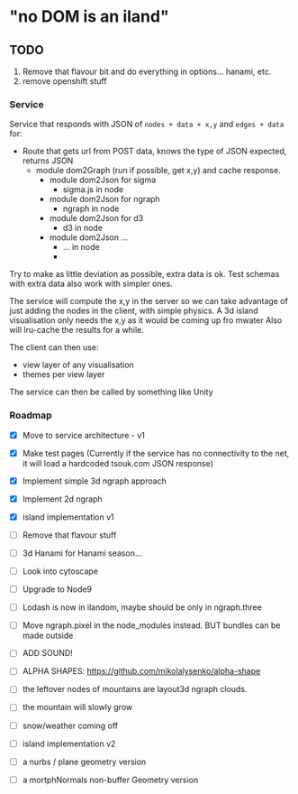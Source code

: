# "no DOM is an iland"

## TODO
1. Remove that flavour bit and do everything in options... hanami, etc.
1. remove openshift stuff

### Service
Service that responds with JSON of `nodes + data + x,y` and `edges + data` for:

- Route that gets url from POST data, knows the type of JSON expected, returns JSON 
  - module dom2Graph (run if possible, get x,y) and cache response.
    - module dom2Json for sigma
      - sigma.js in node 
    - module dom2Json for ngraph
      - ngraph in node
    - module dom2Json for d3
      - d3 in node
    - module dom2Json ...
      - ... in node
      - 
Try to make as little deviation as possible, extra data is ok. Test schemas with extra data also work with simpler ones.

The service will compute the x,y in the server so we can take advantage of just adding the nodes in the client, with simple physics.
A 3d island visualisation only needs the x,y as it would be coming up fro mwater
Also will lru-cache the results for a while.

The client can then use:
- view layer of any visualisation
- themes per view layer

The service can then be called by something like Unity

### Roadmap
- [x] Move to service architecture - v1
- [x] Make test pages (Currently if the service has no connectivity to the net, it will load a hardcoded tsouk.com JSON response)
- [x] Implement simple 3d ngraph approach
- [x] Implement 2d ngraph
- [x] island implementation v1
- [ ] Remove that flavour stuff
- [ ] 3d Hanami for Hanami season...
- [ ] Look into cytoscape
- [ ] Upgrade to Node9
- [ ] Lodash is now in ilandom, maybe should be only in ngraph.three 
- [ ] Move ngraph.pixel in the node_modules instead. BUT bundles can be made outside
- [ ] ADD SOUND!
- [ ] ALPHA SHAPES: https://github.com/mikolalysenko/alpha-shape

- [ ] the leftover nodes of mountains are layout3d ngraph clouds.
- [ ] the mountain will slowly grow
- [ ] snow/weather coming off
- [ ] island implementation v2

- [ ] a nurbs / plane geometry version
- [ ] a mortphNormals non-buffer Geometry version 